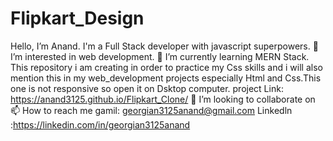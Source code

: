 # Flipkart_Design
 Hello, I’m Anand. I'm a Full Stack developer with javascript superpowers. 👀 I’m interested in web development. 🌱 I’m currently learning MERN Stack. 
This repository i am creating in order to practice my Css skills and i will also mention this in my web_development projects especially Html and Css.This one is not responsive so open it on Dsktop computer.
project Link: https://anand3125.github.io/Flipkart_Clone/
💞️ I’m looking to collaborate on 📫 How to reach me gamil: georgian3125anand@gmail.com Linkedln :https://linkedin.com/in/georgian3125anand

